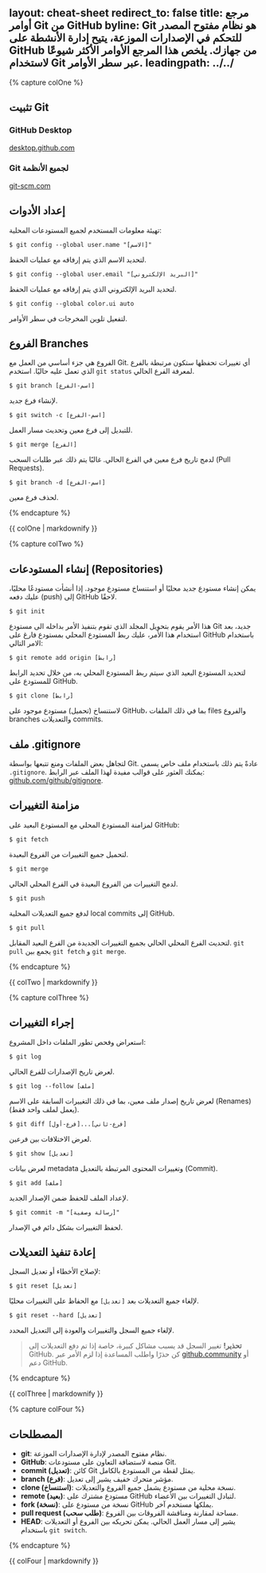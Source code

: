 layout: cheat-sheet
redirect_to: false
title: مرجع أوامر Git من GitHub
byline: Git هو نظام مفتوح المصدر للتحكم في الإصدارات الموزعة، يتيح إدارة الأنشطة على GitHub من جهازك. يلخص هذا المرجع الأوامر الأكثر شيوعًا لاستخدام Git عبر سطر الأوامر.
leadingpath: ../../
---

{% capture colOne %}
## تثبيت Git

### GitHub Desktop
[desktop.github.com](https://desktop.github.com)

### Git لجميع الأنظمة
[git-scm.com](https://git-scm.com)

## إعداد الأدوات
تهيئة معلومات المستخدم لجميع المستودعات المحلية:

```$ git config --global user.name "[الاسم]"```

لتحديد الاسم الذي يتم إرفاقه مع عمليات الحفظ.

```$ git config --global user.email "[البريد الإلكتروني]"```

لتحديد البريد الإلكتروني الذي يتم إرفاقه مع عمليات الحفظ.

```$ git config --global color.ui auto```

لتفعيل تلوين المخرجات في سطر الأوامر.

## الفروع Branches

الفروع هي جزء أساسي من العمل مع Git. أي تغييرات تحفظها ستكون مرتبطة بالفرع الذي تعمل عليه حاليًا. استخدم `git status` لمعرفة الفرع الحالي.

```$ git branch [اسم-الفرع]```

لإنشاء فرع جديد.

```$ git switch -c [اسم-الفرع]```

للتبديل إلى فرع معين وتحديث مسار العمل.

```$ git merge [الفرع]```

لدمج تاريخ فرع معين في الفرع الحالي. غالبًا يتم ذلك عبر طلبات السحب (Pull Requests).

```$ git branch -d [اسم-الفرع]```

لحذف فرع معين.

{% endcapture %}
<div class="col-md-6">
{{ colOne | markdownify }}
</div>

{% capture colTwo %}
## إنشاء المستودعات (Repositories)

يمكن إنشاء مستودع جديد محليًا أو استنساخ مستودع موجود. إذا أنشأت مستودعًا محليًا، عليك دفعه (push) إلى GitHub لاحقًا.

```$ git init```

هذا الأمر يقوم بتحويل المجلد الذي تقوم بتنفيذ الأمر بداخله الى مستودع Git جديد، بعد استخدام هذا الأمر، عليك ربط المستودع المحلي بمستودع فارغ على GitHub باستخدام الامر التالي:

```$ git remote add origin [رابط]```

لتحديد المستودع البعيد الذي سيتم ربط المستودع المحلي به، من خلال تحديد الرابط للمستودع على GitHub.

```$ git clone [رابط]```

لاستنساخ (تحميل) مستودع موجود على GitHub، بما في ذلك الملفات files والفروع branches والتعديلات commits.

## ملف .gitignore

لتجاهل بعض الملفات ومنع تتبعها بواسطة Git. عادةً يتم ذلك باستخدام ملف خاص يسمى `.gitignore`. يمكنك العثور على قوالب مفيدة لهذا الملف عبر الرابط: [github.com/github/gitignore](https://github.com/github/gitignore).

## مزامنة التغييرات

لمزامنة المستودع المحلي مع المستودع البعيد على GitHub:

```$ git fetch```

لتحميل جميع التغييرات من الفروع البعيدة.

```$ git merge```

لدمج التغييرات من الفروع البعيدة في الفرع المحلي الحالي.

```$ git push```

لدفع جميع التعديلات المحلية local commits إلى GitHub.

```$ git pull```

لتحديث الفرع المحلي الحالي بجميع التغييرات الجديدة من الفرع البعيد المقابل. `git pull` يجمع بين `git fetch` و `git merge`.

{% endcapture %}
<div class="col-md-6">
{{ colTwo | markdownify }}
</div>
<div class="clearfix"></div>

{% capture colThree %}
## إجراء التغييرات

استعراض وفحص تطور الملفات داخل المشروع:

```$ git log```

لعرض تاريخ الإصدارات للفرع الحالي.

```$ git log --follow [ملف]```

لعرض تاريخ إصدار ملف معين، بما في ذلك التغييرات السابقة على الاسم (Renames) (يعمل لملف واحد فقط).

```$ git diff [فرع-أول]...[فرع-ثاني]```

لعرض الاختلافات بين فرعين.

```$ git show [تعديل]```

لعرض بيانات metadata وتغييرات المحتوى المرتبطة بالتعديل (Commit).

```$ git add [ملف]```

لإعداد الملف للحفظ ضمن الإصدار الجديد.

```$ git commit -m "[رسالة وصفية]"```

لحفظ التغييرات بشكل دائم في الإصدار.

## إعادة تنفيذ التعديلات

لإصلاح الأخطاء أو تعديل السجل:

```$ git reset [تعديل]```

لإلغاء جميع التعديلات بعد `[تعديل]` مع الحفاظ على التغييرات محليًا.

```$ git reset --hard [تعديل]```

لإلغاء جميع السجل والتغييرات والعودة إلى التعديل المحدد.

> **تحذير!** تغيير السجل قد يسبب مشاكل كبيرة، خاصة إذا تم دفع التعديلات إلى GitHub. كن حذرًا واطلب المساعدة إذا لزم الأمر عبر [github.community](https://github.community) أو دعم GitHub.

{% endcapture %}
<div class="col-md-6">
{{ colThree | markdownify }}
</div>

{% capture colFour %}
## المصطلحات

- **git**: نظام مفتوح المصدر لإدارة الإصدارات الموزعة.
- **GitHub**: منصة لاستضافة التعاون على مستودعات Git.
- **commit (تعديل)**: كائن Git يمثل لقطة من المستودع بالكامل.
- **branch (فرع)**: مؤشر متحرك خفيف يشير إلى تعديل.
- **clone (استنساخ)**: نسخة محلية من مستودع يشمل جميع الفروع والتعديلات.
- **remote (بعيد)**: مستودع مشترك على GitHub لتبادل التغييرات بين الأعضاء.
- **fork (نسخة)**: نسخة من مستودع على GitHub يملكها مستخدم آخر.
- **pull request (طلب سحب)**: مساحة لمقارنة ومناقشة الفروقات بين الفروع.
- **HEAD**: يشير إلى مسار العمل الحالي. يمكن تحريكه بين الفروع أو التعديلات باستخدام `git switch`.

{% endcapture %}
<div class="col-md-6">
{{ colFour | markdownify }}
</div>
<div class="clearfix"></div>
